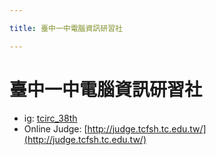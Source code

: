 ```yaml
---

title: 臺中一中電腦資訊研習社

---
```


# 臺中一中電腦資訊研習社

- ig: [tcirc_38th](https://instagram.com/tcirc_38th?igshid=k4us3x6i6zlp)
- Online Judge: [http://judge.tcfsh.tc.edu.tw/](http://judge.tcfsh.tc.edu.tw/)

